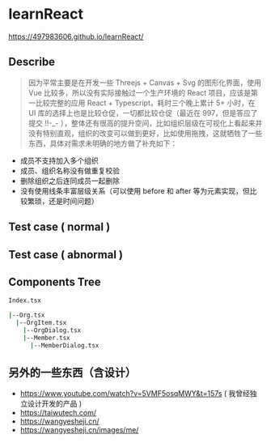# learnReact

https://497983606.github.io/learnReact/
## Describe 
> 因为平常主要是在开发一些 Threejs + Canvas + Svg 的图形化界面，使用 Vue 比较多，所以没有实际接触过一个生产环境的 React 项目，应该是第一比较完整的应用 React + Typescript，耗时三个晚上累计 5+ 小时，在 UI 库的选择上也是比较仓促，一切都比较仓促（最近在 997，但是答应了提交 !!-_- ），整体还有很高的提升空间，比如组织层级在可视化上看起来并没有特别直观，组织的改变可以做到更好，比如使用拖拽，这就牺牲了一些东西，具体对需求未明确的地方做了补充如下：


* 成员不支持加入多个组织
* 成员、组织名称没有做重复校验
* 删除组织之后连同成员一起删除
* 没有使用线条丰富层级关系（可以使用 before 和 after 等为元素实现，但比较繁琐，还是时间问题）

## Test case ( normal )

## Test case ( abnormal )

## Components Tree
```bash
Index.tsx

|--Org.tsx
  |--OrgItem.tsx
    |--OrgDialog.tsx
    |--Member.tsx
      |--MemberDialog.tsx
```

## 另外的一些东西（含设计）
* https://www.youtube.com/watch?v=5VMF5osqMWY&t=157s ( 我曾经独立设计开发的产品 )
* https://taiwutech.com/
* https://wangyesheji.cn/
* https://wangyesheji.cn/images/me/


